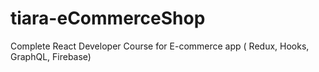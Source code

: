 # tiara-eCommerceShop
Complete React Developer Course for E-commerce app ( Redux, Hooks, GraphQL, Firebase)